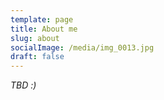 ```yaml
---
template: page
title: About me
slug: about
socialImage: /media/img_0013.jpg
draft: false
---
```

*TBD :)*